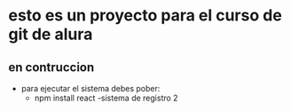 <h1> esto es un proyecto para el curso de git de alura</h1>
<h2> en contruccion</h2>

- para ejecutar el sistema debes pober:
  - npm install react
-sistema de registro 2
